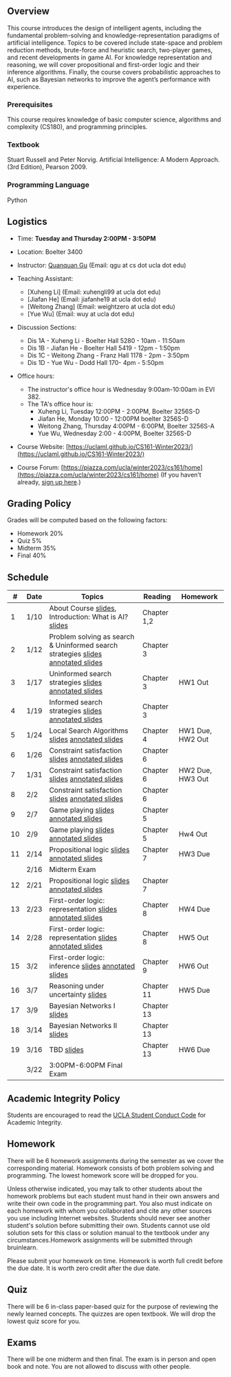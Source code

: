 
## Overview
This course introduces the design of intelligent agents, including the fundamental problem-solving and knowledge-representation paradigms of artificial intelligence. Topics to be covered include state-space and problem reduction methods, brute-force and heuristic search, two-player games, and recent developments in game AI. For knowledge representation and reasoning, we will cover propositional and first-order logic and their inference algorithms. Finally, the course covers probabilistic approaches to AI, such as Bayesian networks to improve the agent’s performance with experience.

### Prerequisites
This course requires knowledge of basic computer science, algorithms and complexity (CS180), and programming principles.
### Textbook

Stuart Russell and Peter Norvig. Artificial Intelligence: A Modern Approach. (3rd Edition), Pearson 2009.

### Programming Language
Python

## Logistics
<!--University of California, Los Angeles  -->
- Time: **Tuesday and Thursday 2:00PM - 3:50PM**
- Location: Boelter 3400  
- Instructor: [Quanquan Gu](http://web.cs.ucla.edu/~qgu/) (Email: qgu at cs dot ucla dot edu)   
- Teaching Assistant: 
    - [Xuheng Li] (Email: xuhengli99 at ucla dot edu)
    - [Jiafan He] (Email: jiafanhe19 at ucla dot edu)
    - [Weitong Zhang] (Email: weightzero at ucla dot edu)
    - [Yue Wu] (Email: wuy at ucla dot edu) 
    
- Discussion Sections:
	 - Dis 1A - Xuheng Li - Boelter Hall 5280 - 10am - 11:50am
	 - Dis 1B - Jiafan He - Boelter Hall 5419 - 12pm - 1:50pm
	 - Dis 1C - Weitong Zhang - Franz Hall 1178 - 2pm - 3:50pm
	 - Dis 1D - Yue Wu - Dodd Hall 170- 4pm - 5:50pm



    
- Office hours: 
    - The instructor's office hour is Wednesday 9:00am-10:00am in EVI 382. 
    - The TA's office hour is: 
        - Xuheng Li, Tuesday 12:00PM - 2:00PM, Boelter 3256S-D 
        - Jiafan He, Monday 10:00 - 12:00PM boelter 3256S-D 
        - Weitong Zhang, Thursday 4:00PM - 6:00PM, Boelter 3256S-A 
        - Yue Wu, Wednesday 2:00 - 4:00PM, Boelter 3256S-D
                
- Course Website: [https://uclaml.github.io/CS161-Winter2023/](https://uclaml.github.io/CS161-Winter2023/)
- Course Forum: [https://piazza.com/ucla/winter2023/cs161/home](https://piazza.com/ucla/winter2023/cs161/home)
(If you haven’t already, [sign up here](https://piazza.com/ucla/winter2023/cs161).)






## Grading Policy
 
Grades will be computed based on the following factors:

- Homework 20%
- Quiz 5%
- Midterm 35%
- Final 40%

## Schedule

| #  | Date  | Topics  |  Reading | Homework  |
|---|---|---|---|---|
| 1  | 1/10  |  About Course [slides](https://www.dropbox.com/s/co567rteom25kxd/Lecture0.pdf?dl=0), Introduction: What is AI? [slides](https://www.dropbox.com/s/71rgvyrfp9dgb7a/Lecture1.pdf?dl=0) |  Chapter 1,2 |   |
| 2 | 1/12 | Problem solving as search & Uninformed search strategies [slides](https://www.dropbox.com/s/bu5u9pvylljla5b/Lecture2.pdf?dl=0) [annotated slides](https://www.dropbox.com/s/dw1br931tpqefeg/Lecture2_annotated.pdf?dl=0) | Chapter 3 | |
| 3 | 1/17 | Uninformed search strategies [slides](https://www.dropbox.com/s/7rjsh7lytq7tdhj/Lecture3.pdf?dl=0) [annotated slides](https://www.dropbox.com/s/5h82k731ben4cvi/Lecture3_annotated.pdf?dl=0)| Chapter 3 | HW1 Out |
| 4 | 1/19 | Informed search strategies [slides](https://www.dropbox.com/s/bji1ofmklhb21um/Lecture4.pdf?dl=0) [annotated slides](https://www.dropbox.com/s/od0eeks6wjcne5j/Lecture4_annotated.pdf?dl=0)| Chapter 3 |  |
| 5 | 1/24 | Local Search Algorithms [slides](https://www.dropbox.com/s/ao22oiqeuza4v0y/Lecture5.pdf?dl=0) [annotated slides](https://www.dropbox.com/s/ldwx2eb2bfkzm51/Lecture5_annotated.pdf?dl=0) | Chapter 4 | HW1 Due, HW2 Out|
| 6 | 1/26 | Constraint satisfaction [slides](https://www.dropbox.com/s/kijf8p1lkg934tx/Lecture6.pdf?dl=0) [annotated slides](https://www.dropbox.com/s/y8b16mv1gatcs4q/Lecture6_annotated.pdf?dl=0) | Chapter 6 | |
| 7 | 1/31 | Constraint satisfaction [slides](https://www.dropbox.com/s/kijf8p1lkg934tx/Lecture6.pdf?dl=0) [annotated slides](https://www.dropbox.com/s/y8b16mv1gatcs4q/Lecture6_annotated.pdf?dl=0) | Chapter 6 | HW2 Due, HW3 Out|
| 8 | 2/2 | Constraint satisfaction [slides](https://www.dropbox.com/s/kijf8p1lkg934tx/Lecture6.pdf?dl=0) [annotated slides](https://www.dropbox.com/s/y8b16mv1gatcs4q/Lecture6_annotated.pdf?dl=0) | Chapter 6 | |
| 9 | 2/7 | Game playing [slides](https://www.dropbox.com/s/4xk6cmah4v4uprf/Lecture7.pdf?dl=0) [annotated slides](https://www.dropbox.com/s/xuf29vj18o3ur2y/Lecture7%20annotated.pdf?dl=0) | Chapter 5 |  |
| 10 | 2/9 | Game playing [slides](https://www.dropbox.com/s/4xk6cmah4v4uprf/Lecture7.pdf?dl=0) [annotated slides](https://www.dropbox.com/s/xuf29vj18o3ur2y/Lecture7%20annotated.pdf?dl=0)| Chapter 5 | Hw4 Out |
| 11 | 2/14 | Propositional logic [slides](https://www.dropbox.com/s/2je9sdo3ylfi2sz/Lecture8.pdf?dl=0) [annotated slides](https://www.dropbox.com/s/mp1aqdap2ebrpkd/Lecture8_annotated.pdf?dl=0) | Chapter 7 | HW3 Due |
|  | 2/16 | Midterm Exam | | |
| 12 | 2/21 | Propositional logic [slides](https://www.dropbox.com/s/2je9sdo3ylfi2sz/Lecture8.pdf?dl=0) [annotated slides](https://www.dropbox.com/s/mp1aqdap2ebrpkd/Lecture8_annotated.pdf?dl=0) | Chapter 7 |  |
| 13 | 2/23 | First-order logic: representation [slides](https://www.dropbox.com/s/lb58bkbkp7w1toa/Lecture9.pdf?dl=0) [annotated slides](https://www.dropbox.com/s/rxw3eollomt502j/Lecture9_annotated.pdf?dl=0) | Chapter 8 | HW4 Due |
| 14 | 2/28 | First-order logic: representation [slides](https://www.dropbox.com/s/lb58bkbkp7w1toa/Lecture9.pdf?dl=0) [annotated slides](https://www.dropbox.com/s/rxw3eollomt502j/Lecture9_annotated.pdf?dl=0) | Chapter 8 | HW5 Out |
| 15 | 3/2 |  First-order logic: inference [slides](https://www.dropbox.com/s/ohytnwu6b9l2wj9/Lecture10.pdf?dl=0) [annotated slides](https://www.dropbox.com/s/zpcugwd8sqo05q0/Lecture10_annotated.pdf?dl=0) | Chapter 9 |  HW6 Out|
| 16 | 3/7 | Reasoning under uncertainty  [slides](https://www.dropbox.com/s/m3p7cgcmkmpqvrg/Lecture11.pdf?dl=0) | Chapter 11 | HW5 Due |
| 17 | 3/9 |  Bayesian Networks I [slides]() | Chapter 13 |   |
| 18 | 3/14 | Bayesian Networks II [slides]() | Chapter 13 | |
| 19 | 3/16 | TBD [slides]() | Chapter 13 | HW6 Due |
|  | 3/22 | 3:00PM-6:00PM Final Exam | |  |

## Academic Integrity Policy
Students are encouraged to read the [UCLA Student Conduct Code](https://www.deanofstudents.ucla.edu/Individual-Student-Code) for Academic Integrity. 

## Homework
There will be 6 homework assignments during the semester as we cover the corresponding material. Homework consists of both problem solving and programming. The lowest homework score will be dropped for you.

Unless otherwise indicated, you may talk to other students about the homework problems but each student must hand in their own answers and write their own code in the programming part. You also must indicate on each homework with whom you collaborated and cite any other sources you use including Internet websites. Students should never see another student's solution before submitting their own. Students cannot use old solution sets for this class or solution manual to the textbook under any circumstances.Homework assignments will be submitted through bruinlearn. 

Please submit your homework on time. Homework is worth full credit before the due date. It is worth zero credit after the due date.

## Quiz

There will be 6 in-class paper-based quiz for the purpose of reviewing the newly learned concepts. The quizzes are open textbook. We will drop the lowest quiz score for you.

## Exams

There will be one midterm and then final. The exam is in person and open book and note. You are not allowed to discuss with other people.
